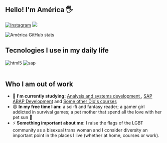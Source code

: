 ## Hello! I'm América 🖐️

[![Instagram](https://img.shields.io/badge/Instagram-E4405F?style=for-the-badge&logo=instagram&logoColor=white)](https://instagram.com/muscl3_mommy)
  <a href="https://www.linkedin.com/in/america-gabriela-coelho-medeiros" target="_blank"><img src="https://img.shields.io/badge/-LinkedIn-%230077B5?style=for-the-badge&logo=linkedin&logoColor=white" target="_blank"></a> 
  
![América GitHub stats](https://github-readme-stats.vercel.app/api?username=america-medeiros&show_icons=true&theme=dracula&count_private=true)

## Tecnologies I use in my daily life 

<div style="display: inline_block">
  <img align="center" alt="html5" src="https://img.shields.io/badge/HTML5-E34F26?style=for-the-badge&logo=html5&logoColor=white" />
  <img align="center" alt="sap" src="https://img.shields.io/badge/SAP-0FAAFF?style=for-the-badge&logo=sap&logoColor=white" />
</div><br/>

## Who I am out of work

- 🌱 <strong>I'm currently studying:</strong> <a href="https://cursos.unibtadigital.com.br/graduacao/analise-e-desenvolvimento-de-sistemas">Analysis and systems development </a>, <a href="https://descomplicandolinguagens.com.br/course/formacao-abap-jr/">SAP ABAP Development</a> and <a href="https://www.dio.me/">Some other Dio's courses</a>
- 😄 <strong>In my free time I am:</strong> a sci-fi and fantasy reader; a gamer girl addicted in survival games; a pet mother that spend all the love with her pet sun 🐶
- ⚡ <strong>Something important about me:</strong> I raise the flags of the LGBT community as a bisexual trans woman and I consider diversity an important point in the places I live (whether at home, courses or work).

